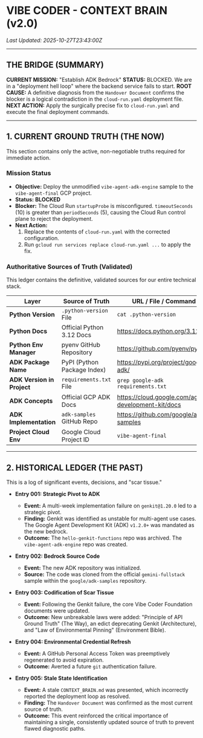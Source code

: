 # VIBE CODER - CONTEXT BRAIN (v2.0)
*Last Updated: 2025-10-27T23:43:00Z*

---
## THE BRIDGE (SUMMARY)

**CURRENT MISSION:** "Establish ADK Bedrock"
**STATUS:** BLOCKED. We are in a "deployment hell loop" where the backend service fails to start.
**ROOT CAUSE:** A definitive diagnosis from the `Handover Document` confirms the blocker is a logical contradiction in the `cloud-run.yaml` deployment file.
**NEXT ACTION:** Apply the surgically precise fix to `cloud-run.yaml` and execute the final deployment commands.

---
## 1. CURRENT GROUND TRUTH (THE NOW)

This section contains only the active, non-negotiable truths required for immediate action.

### Mission Status
- **Objective:** Deploy the unmodified `vibe-agent-adk-engine` sample to the `vibe-agent-final` GCP project.
- **Status:** **BLOCKED**
- **Blocker:** The Cloud Run `startupProbe` is misconfigured. `timeoutSeconds` (10) is greater than `periodSeconds` (5), causing the Cloud Run control plane to reject the deployment.
- **Next Action:**
    1. Replace the contents of `cloud-run.yaml` with the corrected configuration.
    2. Run `gcloud run services replace cloud-run.yaml ...` to apply the fix.

### Authoritative Sources of Truth (Validated)
This ledger contains the definitive, validated sources for our entire technical stack.

| Layer | Source of Truth | URL / File / Command |
|-------|------------------|-----------|
| **Python Version** | `.python-version` File | `cat .python-version` |
| **Python Docs** | Official Python 3.12 Docs | https://docs.python.org/3.12/ |
| **Python Env Manager** | pyenv GitHub Repository | https://github.com/pyenv/pyenv |
| **ADK Package Name** | PyPI (Python Package Index) | https://pypi.org/project/google-adk/ |
| **ADK Version in Project**| `requirements.txt` File | `grep google-adk requirements.txt` |
| **ADK Concepts** | Official GCP ADK Docs | https://cloud.google.com/agent-development-kit/docs |
| **ADK Implementation** | `adk-samples` GitHub Repo | https://github.com/google/adk-samples |
| **Project Cloud Env** | Google Cloud Project ID | `vibe-agent-final` |

---
## 2. HISTORICAL LEDGER (THE PAST)

This is a log of significant events, decisions, and "scar tissue."

- **Entry 001: Strategic Pivot to ADK**
    - **Event:** A multi-week implementation failure on `genkit@1.20.0` led to a strategic pivot.
    - **Finding:** Genkit was identified as unstable for multi-agent use cases. The Google Agent Development Kit (ADK) `v1.2.0+` was mandated as the new bedrock.
    - **Outcome:** The `hello-genkit-functions` repo was archived. The `vibe-agent-adk-engine` repo was created.

- **Entry 002: Bedrock Source Code**
    - **Event:** The new ADK repository was initialized.
    - **Source:** The code was cloned from the official `gemini-fullstack` sample within the `google/adk-samples` repository.

- **Entry 003: Codification of Scar Tissue**
    - **Event:** Following the Genkit failure, the core Vibe Coder Foundation documents were updated.
    - **Outcome:** New unbreakable laws were added: "Principle of API Ground Truth" (The Way), an edict deprecating Genkit (Architecture), and "Law of Environmental Pinning" (Environment Bible).

- **Entry 004: Environmental Credential Refresh**
    - **Event:** A GitHub Personal Access Token was preemptively regenerated to avoid expiration.
    - **Outcome:** Averted a future `git` authentication failure.

- **Entry 005: Stale State Identification**
    - **Event:** A stale `CONTEXT_BRAIN.md` was presented, which incorrectly reported the deployment loop as resolved.
    - **Finding:** The `Handover Document` was confirmed as the most current source of truth.
    - **Outcome:** This event reinforced the critical importance of maintaining a single, consistently updated source of truth to prevent flawed diagnostic paths.